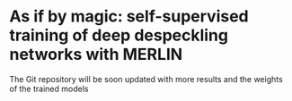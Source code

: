 # As if by magic: self-supervised training of deep despeckling networks with MERLIN
The Git repository will be soon updated with more results and the weights of the trained models

